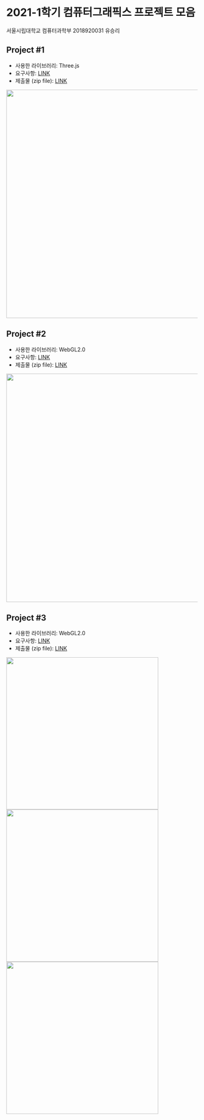 # 2021-1학기 컴퓨터그래픽스 프로젝트 모음
서울시립대학교 컴퓨터과학부 2018920031 유승리

## Project #1
- 사용한 라이브러리: Three.js
- 요구사항: [LINK](https://github.com/seungriyou/cg-2021-2/blob/main/proj1/proj1.pdf)
- 제출물 (zip file): [LINK](https://github.com/seungriyou/cg-2021-2/blob/main/proj1/proj1-2018920031-%EC%9C%A0%EC%8A%B9%EB%A6%AC.zip)
  
<img src="https://user-images.githubusercontent.com/43572543/147849542-8a92ae2b-aefa-4af4-ab91-892bb23bd103.gif" width="600" />   

## Project #2
- 사용한 라이브러리: WebGL2.0
- 요구사항: [LINK](https://github.com/seungriyou/cg-2021-2/blob/main/proj2/proj2.pdf)
- 제출물 (zip file): [LINK](https://github.com/seungriyou/cg-2021-2/blob/main/proj2/proj2-2018920031-%EC%9C%A0%EC%8A%B9%EB%A6%AC.zip)
  
<img src="https://user-images.githubusercontent.com/43572543/147849558-128823c1-2ae1-4c3d-836f-fb7b3a6a3e4a.gif" width="600" />   

## Project #3
- 사용한 라이브러리: WebGL2.0
- 요구사항: [LINK](https://github.com/seungriyou/cg-2021-2/blob/main/proj3/proj3-2021.pdf)
- 제출물 (zip file): [LINK](https://github.com/seungriyou/cg-2021-2/blob/main/proj3/proj3-2018920031-%EC%9C%A0%EC%8A%B9%EB%A6%AC.zip)
  
<img src="https://user-images.githubusercontent.com/43572543/147849573-917e880f-4b8f-450c-aa62-bc27b340296e.gif" width="400" />   
<img src="https://user-images.githubusercontent.com/43572543/147849578-7952b67c-639b-4a97-82a7-087d2df008c8.gif" width="400" />   
<img src="https://user-images.githubusercontent.com/43572543/147849593-abea3d4a-976c-436b-b07b-14da8285522e.gif" width="400" />   